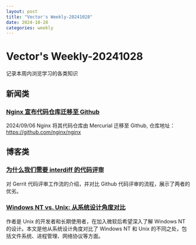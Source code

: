 ```yaml
---
layout: post
title: "Vector's Weekly-20241028"
date: 2024-10-28
categories: weekly
---
```


# Vector's Weekly-20241028

记录本周内浏览学习的各类知识

## 新闻类

### [Nginx 宣布代码仓库迁移至 Github](https://mailman.nginx.org/pipermail/nginx-announce/2024/ITL3AOQSAJANFJXMM3VOVOIGOUADWFFK.html)

2024/09/06 Nginx 将其代码仓库由 Mercurial 迁移至 Github, 仓库地址：https://github.com/nginx/nginx

## 博客类

### [为什么我们需要 interdiff 的代码评审](https://gist.github.com/thoughtpolice/9c45287550a56b2047c6311fbadebed2)

对 Gerrit 代码评审工作流的介绍，并对比 Github 代码评审的流程，展示了两者的优劣。

### [Windows NT vs. Unix: 从系统设计角度对比](https://blogsystem5.substack.com/p/windows-nt-vs-unix-design)

作者是 Unix 的开发者和长期使用者，在加入微软后希望深入了解 Windows NT 的设计。本文是他从系统设计角度对比了 Windows NT 和 Unix 的不同之处，包括文件系统、进程管理、网络协议等方面。